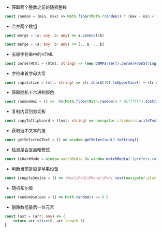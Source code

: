 - 获取两个整数之前的随机整数

```ts
const random = (min, max) => Math.floor(Math.rrandom() * (max - min + 1) + min)
```

- 合并两个数组

```ts
const merge = (a: any, b: any) => a.conncat(b)

const merge = (a: any, b: any) => [...a, ...b] 
```

- 去除字符串中的HTML

```ts
const parserHtml = (html: string) => (new DOMParser().parserFromString(html, 'text/html')).body.textContent || ''
```

- 字符串首字母大写

```ts
const capitalize = (str: string) => str.charAt(0).toUpperCase() + str.splice(1)
```

- 获取随机十六进制颜色

```js
const randomHex = () => `#${Math.floor(Math.random() * 0xffffff).toString(16).padEnd(6, "0")}`
```

- 复制内容到剪切板

```ts
const copyToClipboard = (text: string) => navigator.clipboard.writeText(text);
```

- 获取选中文本的值

```ts
const getSelectedText = () => window.getSelection().toString()

```

- 检测是否是黑暗模式

```ts
const isDarkMode = window.matchMedia && window.matchMedia('(prefers-color-scheme: dark)').matches

```

- 判断当前是否是苹果设备

```ts
const isAppleDevice = () => /Mac|iPod|iPhone|iPad/.test(navigator.platform)

```

- 随机布尔值

```ts
const randomBoolean = () => Math.random() >= 0.5
```

- 删除数组最后一位元素
```ts
const last = (arr: any) => {
    return arr.slice(0, arr.length-1)
}
```
